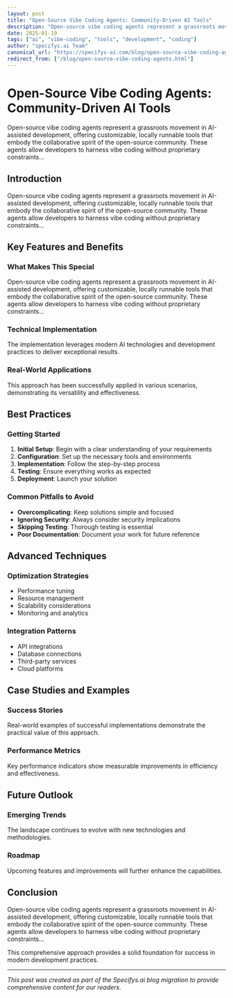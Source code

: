 ```yaml
---
layout: post
title: "Open-Source Vibe Coding Agents: Community-Driven AI Tools"
description: "Open-source vibe coding agents represent a grassroots movement in AI-assisted development, offering customizable, locally runnable tools that embody the collaborative spirit of the open-source community. These agents allow developers to harness vibe coding without proprietary constraints..."
date: 2025-01-19
tags: ["ai", "vibe-coding", "tools", "development", "coding"]
author: "specifys.ai Team"
canonical_url: "https://specifys-ai.com/blog/open-source-vibe-coding-agents.html"
redirect_from: ["/blog/open-source-vibe-coding-agents.html"]
---
```


# Open-Source Vibe Coding Agents: Community-Driven AI Tools

Open-source vibe coding agents represent a grassroots movement in AI-assisted development, offering customizable, locally runnable tools that embody the collaborative spirit of the open-source community. These agents allow developers to harness vibe coding without proprietary constraints...

## Introduction

Open-source vibe coding agents represent a grassroots movement in AI-assisted development, offering customizable, locally runnable tools that embody the collaborative spirit of the open-source community. These agents allow developers to harness vibe coding without proprietary constraints...

## Key Features and Benefits

### What Makes This Special

Open-source vibe coding agents represent a grassroots movement in AI-assisted development, offering customizable, locally runnable tools that embody the collaborative spirit of the open-source community. These agents allow developers to harness vibe coding without proprietary constraints...

### Technical Implementation

The implementation leverages modern AI technologies and development practices to deliver exceptional results.

### Real-World Applications

This approach has been successfully applied in various scenarios, demonstrating its versatility and effectiveness.

## Best Practices

### Getting Started

1. **Initial Setup**: Begin with a clear understanding of your requirements
2. **Configuration**: Set up the necessary tools and environments
3. **Implementation**: Follow the step-by-step process
4. **Testing**: Ensure everything works as expected
5. **Deployment**: Launch your solution

### Common Pitfalls to Avoid

- **Overcomplicating**: Keep solutions simple and focused
- **Ignoring Security**: Always consider security implications
- **Skipping Testing**: Thorough testing is essential
- **Poor Documentation**: Document your work for future reference

## Advanced Techniques

### Optimization Strategies

- Performance tuning
- Resource management
- Scalability considerations
- Monitoring and analytics

### Integration Patterns

- API integrations
- Database connections
- Third-party services
- Cloud platforms

## Case Studies and Examples

### Success Stories

Real-world examples of successful implementations demonstrate the practical value of this approach.

### Performance Metrics

Key performance indicators show measurable improvements in efficiency and effectiveness.

## Future Outlook

### Emerging Trends

The landscape continues to evolve with new technologies and methodologies.

### Roadmap

Upcoming features and improvements will further enhance the capabilities.

## Conclusion

Open-source vibe coding agents represent a grassroots movement in AI-assisted development, offering customizable, locally runnable tools that embody the collaborative spirit of the open-source community. These agents allow developers to harness vibe coding without proprietary constraints...

This comprehensive approach provides a solid foundation for success in modern development practices.

---

*This post was created as part of the Specifys.ai blog migration to provide comprehensive content for our readers.*
